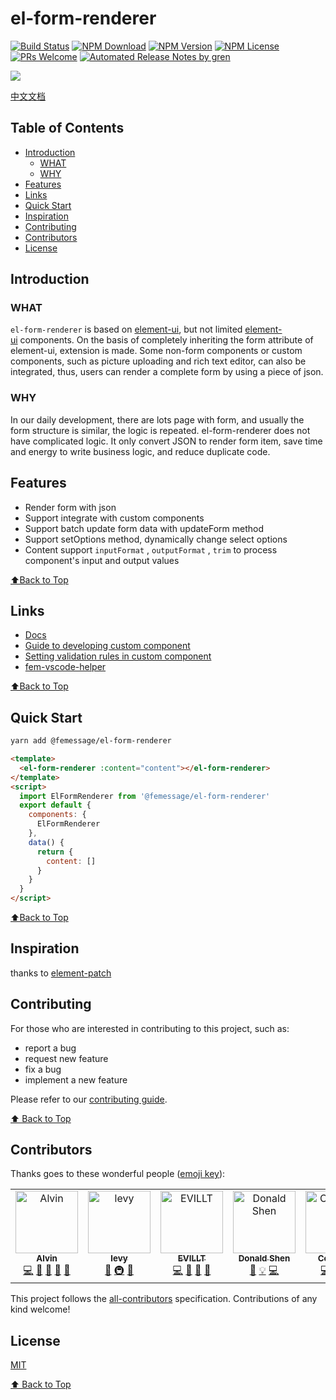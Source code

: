 # el-form-renderer

[![Build Status](https://badgen.net/travis/FEMessage/el-form-renderer/master)](https://travis-ci.com/FEMessage/el-form-renderer)
[![NPM Download](https://badgen.net/npm/dm/@femessage/el-form-renderer)](https://www.npmjs.com/package/@femessage/el-form-renderer)
[![NPM Version](https://badgen.net/npm/v/@femessage/el-form-renderer)](https://www.npmjs.com/package/@femessage/el-form-renderer)
[![NPM License](https://badgen.net/npm/license/@femessage/el-form-renderer)](https://github.com/FEMessage/el-form-renderer/blob/master/LICENSE)
[![PRs Welcome](https://img.shields.io/badge/PRs-welcome-brightgreen.svg)](https://github.com/FEMessage/el-form-renderer/pulls)
[![Automated Release Notes by gren](https://img.shields.io/badge/%F0%9F%A4%96-release%20notes-00B2EE.svg)](https://github-tools.github.io/github-release-notes/)

![](https://i.loli.net/2019/11/14/Nz6n9l7KixqIHsa.png)

[中文文档](./README-zh.md)

## Table of Contents

- [Introduction](#introduction)
  - [WHAT](#what)
  - [WHY](#why)
- [Features](#features)
- [Links](#links)
- [Quick Start](#quick-start)
- [Inspiration](#inspiration)
- [Contributing](#contributing)
- [Contributors](#contributors)
- [License](#license)

## Introduction

### WHAT

`el-form-renderer` is based on [element-ui](https://github.com/ElemeFE/element), but not limited [element-ui](https://github.com/ElemeFE/element) components. On the basis of completely inheriting the form attribute of element-ui, extension is made. Some non-form components or custom components, such as picture uploading and rich text editor, can also be integrated, thus, users can render a complete form by using a piece of json.

### WHY

In our daily development, there are lots page with form, and usually the form structure is similar, the logic is repeated. el-form-renderer does not have complicated logic. It only convert JSON to render form item, save time and energy to write business logic, and reduce duplicate code.

## Features

- Render form with json
- Support integrate with custom components
- Support batch update form data with updateForm method
- Support setOptions method, dynamically change select options
- Content support `inputFormat` , `outputFormat` , `trim` to process component's input and output values

[⬆Back to Top](#table-of-contents)

## Links

- [Docs](https://femessage.github.io/el-form-renderer/)
- [Guide to developing custom component](https://github.com/femessage/el-form-renderer/blob/dev/docs/guide-en-custom-component.md)
- [Setting validation rules in custom component](https://github.com/FEMessage/el-form-renderer/blob/dev/docs/guide-en-custom-rules-in-custom-component.md)
- [fem-vscode-helper](https://marketplace.visualstudio.com/items?itemName=FEMessage.fem-vscode-helper)

[⬆Back to Top](#table-of-contents)

## Quick Start

```sh
yarn add @femessage/el-form-renderer
```

```html
<template>
  <el-form-renderer :content="content"></el-form-renderer>
</template>
<script>
  import ElFormRenderer from '@femessage/el-form-renderer'
  export default {
    components: {
      ElFormRenderer
    },
    data() {
      return {
        content: []
      }
    }
  }
</script>
```

[⬆Back to Top](#table-of-contents)

## Inspiration

thanks to [element-patch](https://github.com/leezng/element-patch)

## Contributing

For those who are interested in contributing to this project, such as:

- report a bug
- request new feature
- fix a bug
- implement a new feature

Please refer to our [contributing guide](https://github.com/FEMessage/.github/blob/master/CONTRIBUTING.md).

[⬆ Back to Top](#table-of-contents)

## Contributors

Thanks goes to these wonderful people ([emoji key](https://allcontributors.org/docs/en/emoji-key)):

<!-- ALL-CONTRIBUTORS-LIST:START - Do not remove or modify this section -->
<!-- prettier-ignore -->
<table>
  <tr>
    <td align="center"><a href="https://github.com/Alvin-Liu"><img src="https://avatars0.githubusercontent.com/u/11909145?v=4" width="100px;" alt="Alvin"/><br /><sub><b>Alvin</b></sub></a><br /><a href="https://github.com/FEMessage/el-form-renderer/commits?author=Alvin-Liu" title="Code">💻</a> <a href="#review-Alvin-Liu" title="Reviewed Pull Requests">👀</a> <a href="https://github.com/FEMessage/el-form-renderer/issues?q=author%3AAlvin-Liu" title="Bug reports">🐛</a> <a href="#blog-Alvin-Liu" title="Blogposts">📝</a> <a href="#ideas-Alvin-Liu" title="Ideas, Planning, & Feedback">🤔</a></td>
    <td align="center"><a href="http://levy.work"><img src="https://avatars3.githubusercontent.com/u/9384365?v=4" width="100px;" alt="levy"/><br /><sub><b>levy</b></sub></a><br /><a href="#review-levy9527" title="Reviewed Pull Requests">👀</a> <a href="#infra-levy9527" title="Infrastructure (Hosting, Build-Tools, etc)">🚇</a> <a href="#ideas-levy9527" title="Ideas, Planning, & Feedback">🤔</a></td>
    <td align="center"><a href="https://evila.me"><img src="https://avatars3.githubusercontent.com/u/19513289?v=4" width="100px;" alt="EVILLT"/><br /><sub><b>EVILLT</b></sub></a><br /><a href="https://github.com/FEMessage/el-form-renderer/commits?author=evillt" title="Code">💻</a> <a href="https://github.com/FEMessage/el-form-renderer/issues?q=author%3Aevillt" title="Bug reports">🐛</a> <a href="#blog-evillt" title="Blogposts">📝</a> <a href="#ideas-evillt" title="Ideas, Planning, & Feedback">🤔</a></td>
    <td align="center"><a href="https://donaldshen.github.io/portfolio"><img src="https://avatars3.githubusercontent.com/u/19591950?v=4" width="100px;" alt="Donald Shen"/><br /><sub><b>Donald Shen</b></sub></a><br /><a href="https://github.com/FEMessage/el-form-renderer/commits?author=donaldshen" title="Documentation">📖</a> <a href="#example-donaldshen" title="Examples">💡</a> <a href="https://github.com/FEMessage/el-form-renderer/commits?author=donaldshen" title="Code">💻</a></td>
    <td align="center"><a href="https://colmugx.github.io"><img src="https://avatars1.githubusercontent.com/u/21327913?v=4" width="100px;" alt="ColMugX"/><br /><sub><b>ColMugX</b></sub></a><br /><a href="https://github.com/FEMessage/el-form-renderer/commits?author=colmugx" title="Code">💻</a> <a href="https://github.com/FEMessage/el-form-renderer/commits?author=colmugx" title="Tests">⚠️</a> <a href="https://github.com/FEMessage/el-form-renderer/commits?author=colmugx" title="Documentation">📖</a></td>
    <td align="center"><a href="http://67.216.223.155/resume/"><img src="https://avatars3.githubusercontent.com/u/26338853?v=4" width="100px;" alt="OuZuYu"/><br /><sub><b>OuZuYu</b></sub></a><br /><a href="https://github.com/FEMessage/el-form-renderer/issues?q=author%3AOuZuYu" title="Bug reports">🐛</a></td>
  </tr>
</table>

<!-- ALL-CONTRIBUTORS-LIST:END -->

This project follows the [all-contributors](https://github.com/all-contributors/all-contributors) specification. Contributions of any kind welcome!

## License

[MIT](./LICENSE)

[⬆ Back to Top](#table-of-contents)
